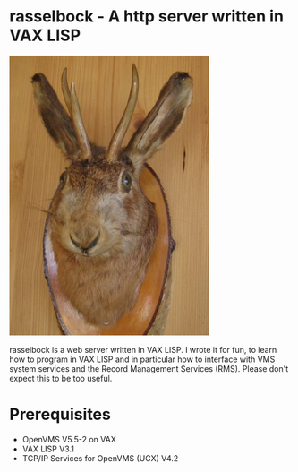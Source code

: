 # rasselbock - A http server written in VAX LISP

![rasselbock](https://raw.githubusercontent.com/hanshuebner/rasselbock/master/public/rasselbock.jpg)

rasselbock is a web server written in VAX LISP.  I wrote it for fun,
to learn how to program in VAX LISP and in particular how to interface
with VMS system services and the Record Management Services (RMS).
Please don't expect this to be too useful.

# Prerequisites

 * OpenVMS V5.5-2 on VAX
 * VAX LISP V3.1
 * TCP/IP Services for OpenVMS (UCX) V4.2
